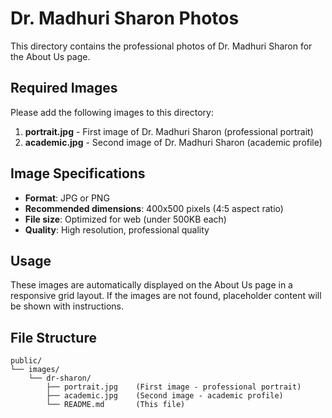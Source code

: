 # Dr. Madhuri Sharon Photos

This directory contains the professional photos of Dr. Madhuri Sharon for the About Us page.

## Required Images

Please add the following images to this directory:

1. **portrait.jpg** - First image of Dr. Madhuri Sharon (professional portrait)
2. **academic.jpg** - Second image of Dr. Madhuri Sharon (academic profile)

## Image Specifications

- **Format**: JPG or PNG
- **Recommended dimensions**: 400x500 pixels (4:5 aspect ratio)
- **File size**: Optimized for web (under 500KB each)
- **Quality**: High resolution, professional quality

## Usage

These images are automatically displayed on the About Us page in a responsive grid layout. If the images are not found, placeholder content will be shown with instructions.

## File Structure

```
public/
└── images/
    └── dr-sharon/
        ├── portrait.jpg    (First image - professional portrait)
        ├── academic.jpg    (Second image - academic profile)
        └── README.md       (This file)
```


